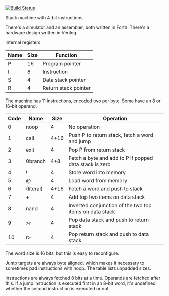 [![Build Status](https://travis-ci.org/larsbrinkhoff/nybbleForth.svg?branch=master)](https://travis-ci.org/larsbrinkhoff/nybbleForth)

Stack machine with 4-bit instructions.

There's a simulator and an assembler, both written in Forth.  There's
a hardware design written in Verilog.

Internal registers

| Name | Size | Function
| ---- | ---- | ---
| P    |  16  | Program pointer
| I    |   8  | Instruction
| S    |   4  | Data stack pointer
| R    |   4  | Return stack pointer

The machine has 11 instructions, encoded two per byte.  Some have an 8
or 16-bit operand.

| Code | Name | Size | Operation
| ---- | ---- | ---- | ---------
|  0   | noop |    4 | No operation
|  1   | call | 4+16 | Push P to return stack, fetch a word and jump
|  2   | exit |    4  | Pop P from return stack
|  3   | 0branch | 4+8 | Fetch a byte and add to P if popped data stack is zero
|  4   | ! |       4 | Store word into memory
|  5   | @ |       4 | Load word from memory
|  6   | (literal) | 4+16 | Fetch a word and push to stack
|  7   | + |       4 | Add top two items on data stack
|  8   | nand |    4 | Inverted conjunction of the two top items on data stack
|  9   | >r |      4 | Pop data stack and push to return stack
| 10   | r> |      4 | Pop return stack and push to data stack

The word size is 16 bits, but this is easy to reconfigure.

Jump targets are always byte aligned, which makes it necessary to
sometimes pad instructions with noop.  The table lists unpadded sizes.

Instructions are always fetched 8 bits at a time.  Operands are
fetched after this.  If a jump instruction is executed first in an
8-bit word, it's undefined whether the second instruction is executed
or not.
